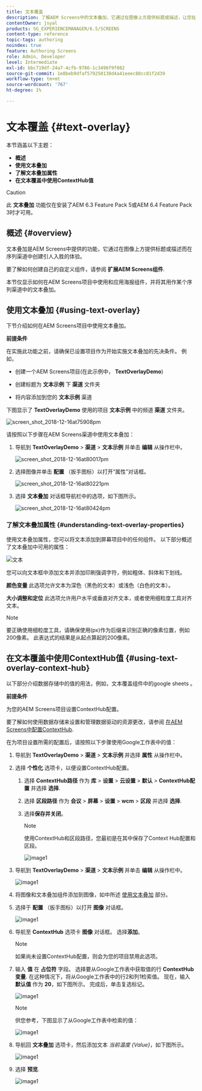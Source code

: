 ```yaml
---
title: 文本覆盖
description: 了解AEM Screens中的文本叠加，它通过在图像上方提供标题或描述，让您在序列渠道中创建引人入胜的体验。
contentOwner: jsyal
products: SG_EXPERIENCEMANAGER/6.5/SCREENS
content-type: reference
topic-tags: authoring
noindex: true
feature: Authoring Screens
role: Admin, Developer
level: Intermediate
exl-id: bbc719df-24a7-4cfb-9786-1c3496f9f082
source-git-commit: 1e8beb9dfaf579250138d4a41eeec88cc81f2d39
workflow-type: tm+mt
source-wordcount: '767'
ht-degree: 1%

---
```


# 文本覆盖 {#text-overlay}

本节涵盖以下主题：

* **概述**
* **使用文本叠加**
* **了解文本叠加属性**
* **在文本覆盖中使用ContextHub值**

>[!CAUTION]
>
>此 **文本叠加** 功能仅在安装了AEM 6.3 Feature Pack 5或AEM 6.4 Feature Pack 3时才可用。

## 概述 {#overview}

文本叠加是AEM Screens中提供的功能，它通过在图像上方提供标题或描述而在序列渠道中创建引人入胜的体验。

要了解如何创建自己的自定义组件，请参阅 **扩展AEM Screens组件**.

本节仅显示如何在AEM Screens项目中使用和应用海报组件，并将其用作某个序列渠道中的文本叠加。

## 使用文本叠加 {#using-text-overlay}

下节介绍如何在AEM Screens项目中使用文本叠加。

**前提条件**

在实施此功能之前，请确保已设置项目作为开始实施文本叠加的先决条件。 例如，

* 创建一个AEM Screens项目(在此示例中， **TextOverlayDemo**)

* 创建标题为 **文本示例** 下 **渠道** 文件夹

* 将内容添加到您的 **文本示例** 渠道

下图显示了 **TextOverlayDemo** 使用的项目 **文本示例** 中的频道 **渠道** 文件夹。

![screen_shot_2018-12-16at75908pm](assets/screen_shot_2018-12-16at75908pm.png)

请按照以下步骤在AEM Screens渠道中使用文本叠加：

1. 导航到 **TextOverlayDemo** > **渠道** > **文本示例** 并单击 **编辑** 从操作栏中。

   ![screen_shot_2018-12-16at80017pm](assets/screen_shot_2018-12-16at80017pm.png)

1. 选择图像并单击 **配置** （扳手图标）以打开“属性”对话框。

   ![screen_shot_2018-12-16at80221pm](assets/screen_shot_2018-12-16at80221pm.png)

1. 选择 **文本叠加** 对话框导航栏中的选项，如下图所示。

   ![screen_shot_2018-12-16at80424pm](assets/screen_shot_2018-12-16at80424pm.png)

### 了解文本叠加属性 {#understanding-text-overlay-properties}

使用文本叠加属性，您可以将文本添加到屏幕项目中的任何组件。 以下部分概述了文本叠加中可用的属性：

![文本](assets/text.gif)

您可以向文本框中添加文本并添加印刷强调字符，例如粗体、斜体和下划线。

**颜色变量** 此选项允许文本为深色（黑色的文本）或浅色（白色的文本）。

**大小调整和定位** 此选项允许用户水平或垂直对齐文本，或者使用细粒度工具对齐文本。

>[!NOTE]
>
>要正确使用细粒度工具，请确保使用(px)作为后缀来识别正确的像素位置，例如200像素。 此表达式的结果是从起点算起的200像素。

## 在文本覆盖中使用ContextHub值 {#using-text-overlay-context-hub}

以下部分介绍数据存储中的值的用法，例如，文本覆盖组件中的google sheets 。

**前提条件**

为您的AEM Screens项目设置ContextHub配置。

要了解如何使用数据存储来设置和管理数据驱动的资源更改，请参阅 [在AEM Screens中配置ContextHub](https://experienceleague.adobe.com/en/docs/experience-manager-screens/user-guide/developing/configuring-context-hub).

在为项目设置所需的配置后，请按照以下步骤使用Google工作表中的值：

1. 导航到 **TextOverlayDemo** > **渠道** > **文本示例** 并选择 **属性** 从操作栏中。

1. 选择 **个性化** 选项卡，以便设置ContextHub配置。

   1. 选择 **ContextHub路径** 作为 **库** > **设置** > **云设置** > **默认** > **ContextHub配置** 并选择 **选择**.

   1. 选择 **区段路径** 作为 **会议** > **屏幕** > **设置** > **wcm** > **区段** 并选择 **选择**.

   1. 选择&#x200B;**保存并关闭**。

      >[!NOTE]
      >
      >使用ContextHub和区段路径，您最初是在其中保存了Context Hub配置和区段。

      ![image1](/help/user-guide/assets/text-overlay/text-overlay8.png)

1. 导航到 **TextOverlayDemo** > **渠道** > **文本示例** 并单击 **编辑** 从操作栏中。

   ![image1](/help/user-guide/assets/text-overlay/text-overlay1.png)

1. 将图像和文本叠加组件添加到图像，如中所述 [使用文本叠加](/help/user-guide/text-overlay.md#using-text-overlay) 部分。

1. 选择于 **配置** （扳手图标）以打开 **图像** 对话框。

   ![image1](/help/user-guide/assets/text-overlay/text-overlay4.png)

1. 导航至 **ContextHub** 选项卡 **图像** 对话框。 选择&#x200B;**添加**。

   >[!NOTE]
   >如果尚未设置ContextHub配置，则会为您的项目禁用此选项。

1. 输入 **值** 在 **占位符** 字段。 选择要从Google工作表中获取值的行 **ContextHub变量**. 在这种情况下，将从Google工作表中的行2和列1检索值。 现在，输入 **默认值** 作为 **20**，如下图所示。 完成后，单击复选标记。

   ![image1](/help/user-guide/assets/text-overlay/text-overlay5.png)

   >[!NOTE]
   >供您参考，下图显示了从Google工作表中检索的值：

   ![image1](/help/user-guide/assets/text-overlay/text-overlay6.png)

1. 导航回 **文本叠加** 选项卡，然后添加文本 *当前温度 {Value}*，如下图所示。

   ![image1](/help/user-guide/assets/text-overlay/text-overlay7.png)

1. 选择 **预览**.

   ![image1](/help/user-guide/assets/text-overlay/text-overlay10.png)

